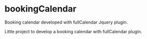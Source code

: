 # bookingCalendar
Booking calendar developed with fullCalendar Jquery plugin.

Little project to develop a booking calendar with fullCalendar plugin.
